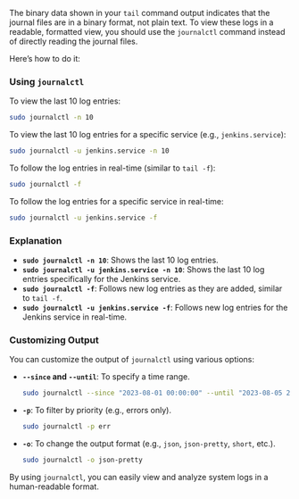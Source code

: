 The binary data shown in your `tail` command output indicates that the journal files are in a binary format, not plain text. To view these logs in a readable, formatted view, you should use the `journalctl` command instead of directly reading the journal files.

Here’s how to do it:

### Using `journalctl`
To view the last 10 log entries:
```bash
sudo journalctl -n 10
```

To view the last 10 log entries for a specific service (e.g., `jenkins.service`):
```bash
sudo journalctl -u jenkins.service -n 10
```

To follow the log entries in real-time (similar to `tail -f`):
```bash
sudo journalctl -f
```

To follow the log entries for a specific service in real-time:
```bash
sudo journalctl -u jenkins.service -f
```

### Explanation
- **`sudo journalctl -n 10`**: Shows the last 10 log entries.
- **`sudo journalctl -u jenkins.service -n 10`**: Shows the last 10 log entries specifically for the Jenkins service.
- **`sudo journalctl -f`**: Follows new log entries as they are added, similar to `tail -f`.
- **`sudo journalctl -u jenkins.service -f`**: Follows new log entries for the Jenkins service in real-time.

### Customizing Output
You can customize the output of `journalctl` using various options:

- **`--since` and `--until`**: To specify a time range.
  ```bash
  sudo journalctl --since "2023-08-01 00:00:00" --until "2023-08-05 23:59:59"
  ```
- **`-p`**: To filter by priority (e.g., errors only).
  ```bash
  sudo journalctl -p err
  ```
- **`-o`**: To change the output format (e.g., `json`, `json-pretty`, `short`, etc.).
  ```bash
  sudo journalctl -o json-pretty
  ```

By using `journalctl`, you can easily view and analyze system logs in a human-readable format.
